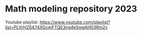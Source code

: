 # Math modeling repository 2023
Youtube playlist: https://www.youtube.com/playlist?list=PLVrHZ6A74XGcmFTQE3ng4e5meAH03Rm2v
